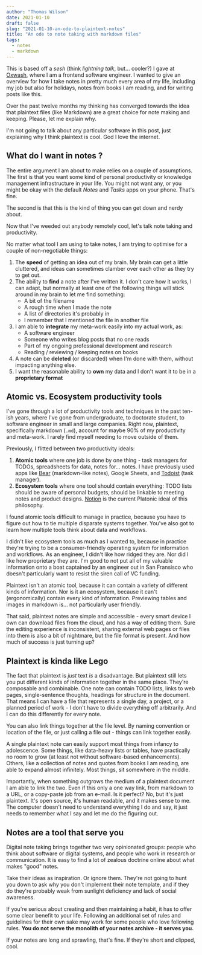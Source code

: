 ```yaml
---
author: "Thomas Wilson"
date: 2021-01-10
draft: false
slug: "2021-01-10-an-ode-to-plaintext-notes"
title: "An ode to note taking with markdown files"
tags:
  - notes
  - markdown
---
```


This is based off a _sesh_ (think _lightning talk_, but... cooler?) I gave at [Oxwash](https://www.oxwash.com), where I am a frontend software engineer. I wanted to give an overview for how I take notes in pretty much every area of my life, including my job but also for holidays, notes from books I am reading, and for writing posts like this.

Over the past twelve months my thinking has converged towards the idea that plaintext files (like Markdown) are a great choice for note making and keeping. Please, let me explain why.

I'm not going to talk about any particular software in this post, just explaining why I think plaintext is cool. God I love the internet.

## What do I want in notes ?

The entire argument I am about to make relies on a couple of assumptions. The first is that you want some kind of personal productivity or knowledge management infrastructure in your life. You might not want any, or you might be okay with the default _Notes_ and _Tasks_ apps on your phone. That's fine.

The second is that this is the kind of thing you can get down and nerdy about.

Now that I've weeded out anybody remotely cool, let's talk note taking and productivity.

No matter what tool I am using to take notes, I am trying to optimise for a couple of non-negotiable things:

1. The **speed** of getting an idea out of my brain. My brain can get a little cluttered, and ideas can sometimes clamber over each other as they try to get out.
2. The ability to **find** a note after I've written it. I don't care how it works, I can adapt, but normally at least one of the following things will stick around in my brain to let me find something:
   - A bit of the filename
   - A rough time when I made the note
   - A list of directories it's probably in
   - I remember that I mentioned the file in another file
3. I am able to **integrate** my meta-work easily into my actual work, as:
   - A software engineer
   - Someone who writes blog posts that no one reads
   - Part of my ongoing professional development and research
   - Reading / reviewing / keeping notes on books
4. A note can be **deleted** (or discarded) when I'm done with them, without impacting anything else.
5. I want the reasonable ability to **own** my data and I don't want it to be in a **proprietary format**

## Atomic vs. Ecosystem productivity tools

I've gone through a lot of productivity tools and techniques in the past ten-ish years, where I've gone from undergraduate, to doctorate student, to software engineer in small and large companies. Right now, plaintext, specifically markdown (`.md`), account for maybe 90% of my productivity and meta-work. I rarely find myself needing to move outside of them.

Previously, I flitted between two productivity ideals:

1. **Atomic tools** where one job is done by one thing - task managers for TODOs, spreadsheets for data, notes for... notes. I have previously used apps like [Bear](https://bear.app/) (markdown-like notes), Google Sheets, and [Todoist](https://todoist.com/) (task manager).
2. **Ecosystem tools** where one tool should contain everything: TODO lists should be aware of personal budgets, should be linkable to meeting notes and product designs. [Notion](https://www.notion.so/) is the current Platonic ideal of this philosophy.

I found atomic tools difficult to manage in practice, because you have to figure out how to tie multiple disparate systems together. You've also got to learn how multiple tools think about data and workflows.

I didn't like ecosystem tools as much as I wanted to, because in practice they're trying to be a consumer-friendly operating system for information and workflows. As an engineer, I didn't like how ridged they are. Nor did I like how proprietary they are. I'm good to not put all of my valuable information onto a boat captained by an engineer out in San Fransisco who doesn't particularly want to resist the siren call of VC funding.

Plaintext isn't an atomic tool, because it can contain a variety of different kinds of information. Nor is it an ecosystem, because it can't (ergonomically) contain every kind of information. Previewing tables and images in markdown is... not particularly user friendly.

That said, plaintext notes are simple and accessible - every smart device I own can download files from the cloud, and has a way of editing them. Sure the editing experience is inconsistent, sharing external web pages or files into them is also a bit of nightmare, but the file format is present. And how much of success is just turning up?

## Plaintext is kinda like Lego

The fact that plaintext is _just_ text _is_ a disadvantage. But plaintext still lets you put different kinds of information together in the same place. They're composable and combinable. One note can contain TODO lists, links to web pages, single-sentence thoughts, headings for structure in the document. That means I can have a file that represents a single day, a project, or a planned period of work - I don't have to divide everything off arbitrarily. And I can do this differently for every note.

You can also link things together at the file level. By naming convention or location of the file, or just calling a file out - things can link together easily.

A single plaintext note can easily support most things from infancy to adolescence. Some things, like data-heavy lists or tables, have practically no room to grow (at least not without software-based enhancements). Others, like a collection of notes and quotes from books I am reading, are able to expand almost infinitely. Most things, sit somewhere in the middle.

Importantly, when something outgrows the medium of a plaintext document I am able to link the two. Even if this only a one way link, from markdown to a URL, or a copy-paste job from an e-mail. Is it perfect? No, but it's just plaintext. It's open source, it's human readable, and it makes sense to me. The computer doesn't need to understand everything I do and say, it just needs to remember what I say and let me do the figuring out.

## Notes are a tool that serve you

Digital note taking brings together two very opinionated groups: people who think about software or digital systems, and people who work in research or communication. It is easy to find a lot of zealous doctrine online about what makes "good" notes.

Take their ideas as inspiration. Or ignore them. They're not going to hunt you down to ask why you don't implement their note template, and if they do they're probably weak from sunlight deficiency and lack of social awareness.

If you're serious about creating and then maintaining a habit, it has to offer some clear benefit to your life. Following an additional set of rules and guidelines for their own sake may work for some people who love following rules. **You do not serve the monolith of your notes archive - it serves you.**

If your notes are long and sprawling, that's fine. If they're short and clipped, cool.
